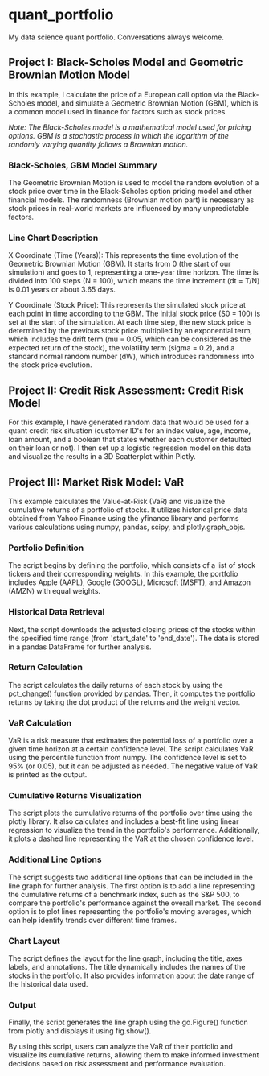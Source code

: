 # quant_portfolio
My data science quant portfolio.  Conversations always welcome.


## Project I: Black-Scholes Model and Geometric Brownian Motion Model
In this example, I calculate the price of a European call option via the Black-Scholes model, and simulate a Geometric Brownian Motion (GBM), which is a common model used in finance for factors such as stock prices.

_Note: The Black-Scholes model is a mathematical model used for pricing options. GBM is a stochastic process in which the logarithm of the randomly varying quantity follows a Brownian motion._

### Black-Scholes, GBM Model Summary
The Geometric Brownian Motion is used to model the random evolution of a stock price over time in the Black-Scholes option pricing model and other financial models. The randomness (Brownian motion part) is necessary as stock prices in real-world markets are influenced by many unpredictable factors.

### Line Chart Description
X Coordinate (Time (Years)): This represents the time evolution of the Geometric Brownian Motion (GBM). It starts from 0 (the start of our simulation) and goes to 1, representing a one-year time horizon. The time is divided into 100 steps (N = 100), which means the time increment (dt = T/N) is 0.01 years or about 3.65 days.

Y Coordinate (Stock Price): This represents the simulated stock price at each point in time according to the GBM. The initial stock price (S0 = 100) is set at the start of the simulation. At each time step, the new stock price is determined by the previous stock price multiplied by an exponential term, which includes the drift term (mu = 0.05, which can be considered as the expected return of the stock), the volatility term (sigma = 0.2), and a standard normal random number (dW), which introduces randomness into the stock price evolution.


## Project II: Credit Risk Assessment: Credit Risk Model
For this example, I have generated random data that would be used for a quant credit risk situation (customer ID's for an index value, age, income, loan amount, and a boolean that states whether each customer defaulted on their loan or not).  I then set up a logistic regression model on this data and visualize the results in a 3D Scatterplot within Plotly.


## Project III: Market Risk Model: VaR
This example calculates the Value-at-Risk (VaR) and visualize the cumulative returns of a portfolio of stocks. It utilizes historical price data obtained from Yahoo Finance using the yfinance library and performs various calculations using numpy, pandas, scipy, and plotly.graph_objs.

### Portfolio Definition
The script begins by defining the portfolio, which consists of a list of stock tickers and their corresponding weights. In this example, the portfolio includes Apple (AAPL), Google (GOOGL), Microsoft (MSFT), and Amazon (AMZN) with equal weights.

### Historical Data Retrieval
Next, the script downloads the adjusted closing prices of the stocks within the specified time range (from 'start_date' to 'end_date'). The data is stored in a pandas DataFrame for further analysis.

### Return Calculation
The script calculates the daily returns of each stock by using the pct_change() function provided by pandas. Then, it computes the portfolio returns by taking the dot product of the returns and the weight vector.

### VaR Calculation
VaR is a risk measure that estimates the potential loss of a portfolio over a given time horizon at a certain confidence level. The script calculates VaR using the percentile function from numpy. The confidence level is set to 95% (or 0.05), but it can be adjusted as needed. The negative value of VaR is printed as the output.

### Cumulative Returns Visualization
The script plots the cumulative returns of the portfolio over time using the plotly library. It also calculates and includes a best-fit line using linear regression to visualize the trend in the portfolio's performance. Additionally, it plots a dashed line representing the VaR at the chosen confidence level.

### Additional Line Options
The script suggests two additional line options that can be included in the line graph for further analysis. The first option is to add a line representing the cumulative returns of a benchmark index, such as the S&P 500, to compare the portfolio's performance against the overall market. The second option is to plot lines representing the portfolio's moving averages, which can help identify trends over different time frames.

### Chart Layout
The script defines the layout for the line graph, including the title, axes labels, and annotations. The title dynamically includes the names of the stocks in the portfolio. It also provides information about the date range of the historical data used.

### Output
Finally, the script generates the line graph using the go.Figure() function from plotly and displays it using fig.show().

By using this script, users can analyze the VaR of their portfolio and visualize its cumulative returns, allowing them to make informed investment decisions based on risk assessment and performance evaluation.


